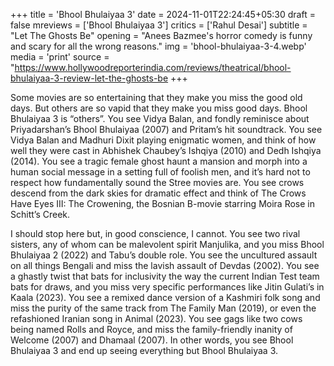 +++
title = 'Bhool Bhulaiyaa 3'
date = 2024-11-01T22:24:45+05:30
draft = false
mreviews = ['Bhool Bhulaiyaa 3']
critics = ['Rahul Desai']
subtitle = "Let The Ghosts Be"
opening = "Anees Bazmee's horror comedy is funny and scary for all the wrong reasons."
img = 'bhool-bhulaiyaa-3-4.webp'
media = 'print'
source = "https://www.hollywoodreporterindia.com/reviews/theatrical/bhool-bhulaiyaa-3-review-let-the-ghosts-be
+++

Some movies are so entertaining that they make you miss the good old days. But others are so vapid that they make you miss good days. Bhool Bhulaiyaa 3 is “others”. You see Vidya Balan, and fondly reminisce about Priyadarshan’s Bhool Bhulaiyaa (2007) and Pritam’s hit soundtrack. You see Vidya Balan and Madhuri Dixit playing enigmatic women, and think of how well they were cast in Abhishek Chaubey’s Ishqiya (2010) and Dedh Ishqiya (2014). You see a tragic female ghost haunt a mansion and morph into a human social message in a setting full of foolish men, and it’s hard not to respect how fundamentally sound the Stree movies are. You see crows descend from the dark skies for dramatic effect and think of The Crows Have Eyes III: The Crowening, the Bosnian B-movie starring Moira Rose in Schitt’s Creek.

I should stop here but, in good conscience, I cannot. You see two rival sisters, any of whom can be malevolent spirit Manjulika, and you miss Bhool Bhulaiyaa 2 (2022) and Tabu’s double role. You see the uncultured assault on all things Bengali and miss the lavish assault of Devdas (2002). You see a ghastly twist that bats for inclusivity the way the current Indian Test team bats for draws, and you miss very specific performances like Jitin Gulati’s in Kaala (2023). You see a remixed dance version of a Kashmiri folk song and miss the purity of the same track from The Family Man (2019), or even the refashioned Iranian song in Animal (2023). You see gags like two cows being named Rolls and Royce, and miss the family-friendly inanity of Welcome (2007) and Dhamaal (2007). In other words, you see Bhool Bhulaiyaa 3 and end up seeing everything but Bhool Bhulaiyaa 3.
